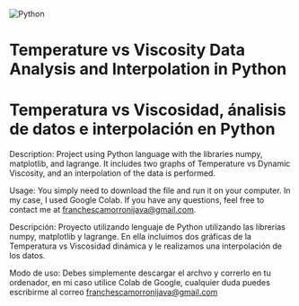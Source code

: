 ![Python](https://img.shields.io/badge/Python-yellow?logo=python)

# Temperature vs Viscosity Data Analysis and Interpolation in Python
# Temperatura vs Viscosidad, ánalisis de datos e interpolación en Python

Description: Project using Python language with the libraries numpy, matplotlib, and lagrange. It includes two graphs of Temperature vs Dynamic Viscosity, and an interpolation of the data is performed.

Usage: You simply need to download the file and run it on your computer. In my case, I used Google Colab. If you have any questions, feel free to contact me at franchescamorronijava@gmail.com.


Descripción:
Proyecto utilizando lenguaje de Python utilizando las librerías numpy, matplotlib y lagrange. En ella incluimos dos gráficas de la Temperatura vs Viscosidad dinámica y le realizamos una interpolación de los datos.

Modo de uso:
Debes simplemente descargar el archvo y correrlo en tu ordenador, en mi caso utilice Colab de Google, cualquier duda puedes escribirme al correo franchescamorronijava@gmail.com
